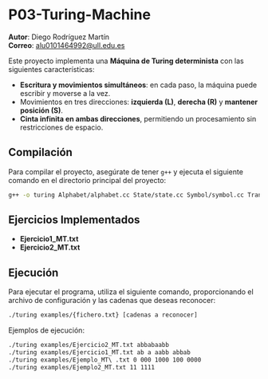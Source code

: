 # P03-Turing-Machine

**Autor**: Diego Rodríguez Martín  
**Correo**: alu0101464992@ull.edu.es  

Este proyecto implementa una **Máquina de Turing determinista** con las siguientes características:

- **Escritura y movimientos simultáneos**: en cada paso, la máquina puede escribir y moverse a la vez.
- Movimientos en tres direcciones: **izquierda (L)**, **derecha (R)** y **mantener posición (S)**.
- **Cinta infinita en ambas direcciones**, permitiendo un procesamiento sin restricciones de espacio.

## Compilación

Para compilar el proyecto, asegúrate de tener `g++` y ejecuta el siguiente comando en el directorio principal del proyecto:

```bash
g++ -o turing Alphabet/alphabet.cc State/state.cc Symbol/symbol.cc Transition/transition.cc main.cc Tape/tape.cc TuringMachine/turing_machine.cc
```

## Ejercicios Implementados

- **Ejercicio1_MT.txt**
- **Ejercicio2_MT.txt**

## Ejecución

Para ejecutar el programa, utiliza el siguiente comando, proporcionando el archivo de configuración y las cadenas que deseas reconocer:

```bash
./turing examples/{fichero.txt} [cadenas a reconocer]
```
Ejemplos de ejecución:
```bash
./turing examples/Ejercicio2_MT.txt abbabaabb
./turing examples/Ejercicio1_MT.txt ab a aabb abbab
./turing examples/Ejemplo_MT\ .txt 0 000 1000 100 0000
./turing examples/Ejemplo2_MT.txt 11 1111
```